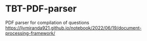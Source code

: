 # TBT-PDF-parser
PDF parser for compilation of questions
https://ljvmiranda921.github.io/notebook/2022/06/19/document-processing-framework/
